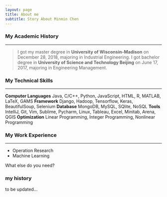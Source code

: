 ```yaml
---
layout: page
title: About me
subtitle: Story About Minmin Chen
---
```


### My Academic History
------
> I got my master degree in **University of Wisconsin-Madison** on December 28, 2018, majoring in Industrial Engineering.
> I got bachelor degree in **University of Science and Technology Beijing** on June 17, 2017, majoring in Engineering Management.

### My Technical Skills
------
**Computer Languages**    Java, C/C++, Python, JavaScript, HTML, R, MATLAB, LaTeX, GAMS
**Framework**    Django, Hadoop, Tensorflow, Keras, BeautifulSoup, Selenium
**Database**    MongoDB, MySQL, SQlite, NoSQL
**Tools**    IntelliJ, Git, Vim, Sublime, Pycharm, Linux, Tableau, Excel, Minitab, Arena, QGIS
**Optimization**    Linear Programming, Integer Programming, Nonlinear Programming

### My Work Experience
------

- Operation Research
- Machine Learning

What else do you need?

### my history

to be updated...
